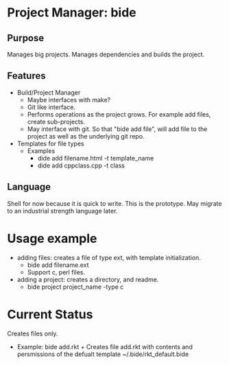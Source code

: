 # Project Manager: bide

## Purpose
Manages big projects. Manages dependencies and builds the
project.

## Features
+ Build/Project Manager
	+ Maybe interfaces with make?
	+ Git like interface.
	+ Performs operations as the project grows. For example
		add files, create sub-projects.
	+ May interface with git. So that "bide add file", will add
		file to the project as well as the underlying git repo.
+ Templates for file types
	+ Examples
		+ dide add filename.html -t template_name
		+ dide add cppclass.cpp -t class

## Language
Shell for now because it is quick to write. This is the prototype.
May migrate to an industrial strength language later.

# Usage example
+ adding files: creates a file of type ext, with template initialization.
	+ bide add filename.ext
	+ Support c, perl files.
+ adding a project: creates a directory, and readme.
	+ bide project project_name -type c


# Current Status
Creates files only.
+ Example: bide add.rkt
		+ Creates file add.rkt with contents and persmissions of the defualt
			template ~/.bide/rkt_default.bide
